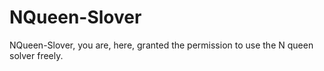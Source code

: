 # NQueen-Slover
NQueen-Slover, you are, here, granted the permission to use the N queen solver freely.
